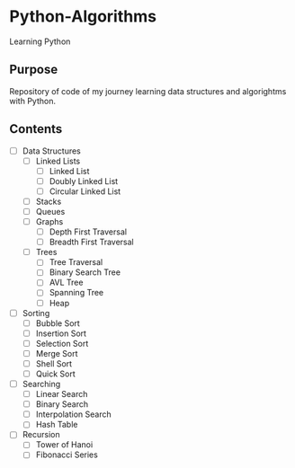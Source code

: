# Python-Algorithms
Learning Python


## Purpose
Repository of code of my journey learning data structures and algorightms with Python.


## Contents
- [ ] Data Structures
  - [ ] Linked Lists
    - [ ] Linked List
    - [ ] Doubly Linked List
    - [ ] Circular Linked List
  - [ ] Stacks
  - [ ] Queues
  - [ ] Graphs
    - [ ] Depth First Traversal
    - [ ] Breadth First Traversal
  - [ ] Trees
    - [ ] Tree Traversal
    - [ ] Binary Search Tree
    - [ ] AVL Tree
    - [ ] Spanning Tree
    - [ ] Heap
- [ ] Sorting
  - [ ] Bubble Sort
  - [ ] Insertion Sort
  - [ ] Selection Sort
  - [ ] Merge Sort
  - [ ] Shell Sort
  - [ ] Quick Sort
- [ ] Searching
  - [ ] Linear Search
  - [ ] Binary Search
  - [ ] Interpolation Search
  - [ ] Hash Table
- [ ] Recursion
  - [ ] Tower of Hanoi
  - [ ] Fibonacci Series

